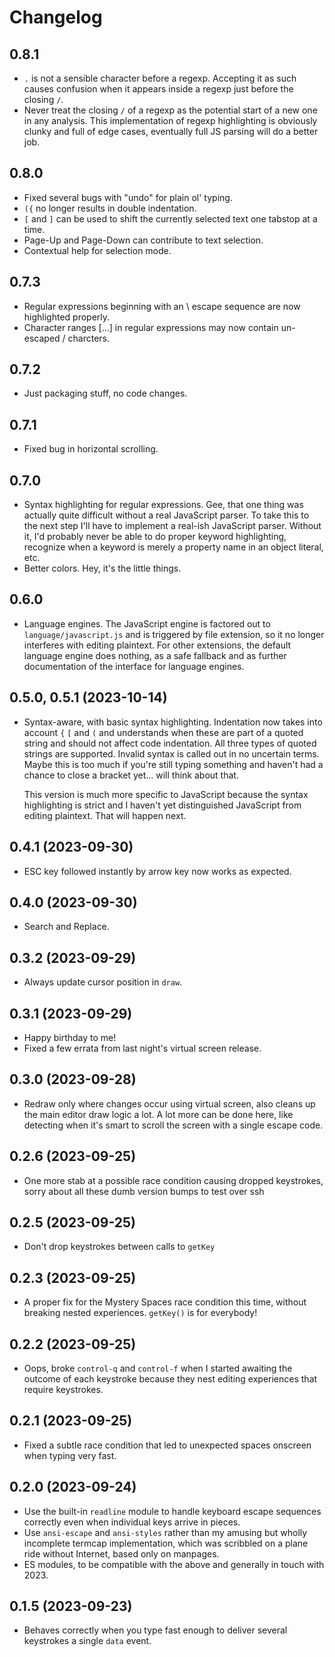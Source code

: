 # Changelog

## 0.8.1

* `.` is not a sensible character before a regexp. Accepting it as
such causes confusion when it appears inside a regexp just before
the closing `/`.
* Never treat the closing `/` of a regexp as the potential start
of a new one in any analysis. This implementation of regexp highlighting
is obviously clunky and full of edge cases, eventually full JS parsing
will do a better job.

## 0.8.0

* Fixed several bugs with "undo" for plain ol' typing.
* `({` no longer results in double indentation.
* `[` and `]` can be used to shift the currently selected text one tabstop at a time.
* Page-Up and Page-Down can contribute to text selection.
* Contextual help for selection mode.

## 0.7.3

* Regular expressions beginning with an \ escape sequence are now highlighted properly.
* Character ranges [...] in regular expressions may now contain un-escaped / charcters.

## 0.7.2

* Just packaging stuff, no code changes.

## 0.7.1

* Fixed bug in horizontal scrolling.

## 0.7.0

* Syntax highlighting for regular expressions. Gee, that one thing was actually quite difficult without
a real JavaScript parser. To take this to the next step I'll have to implement a real-ish JavaScript
parser. Without it, I'd probably never be able to do proper keyword highlighting, recognize when a
keyword is merely a property name in an object literal, etc.
* Better colors. Hey, it's the little things.

## 0.6.0

* Language engines. The JavaScript engine is factored out to `language/javascript.js` and is
triggered by file extension, so it no longer interferes with editing plaintext. For other
extensions, the default language engine does nothing, as a safe fallback and as further documentation
of the interface for language engines.

## 0.5.0, 0.5.1 (2023-10-14)

* Syntax-aware, with basic syntax highlighting. Indentation now takes into account `{` `[` and `(` and
  understands when these are part of a quoted string and should not affect code indentation. All three
  types of quoted strings are supported. Invalid syntax is called out in no uncertain terms. Maybe this
  is too much if you're still typing something and haven't had a chance to close a bracket yet...
  will think about that.

  This version is much more specific to JavaScript because the syntax highlighting is strict and I haven't
  yet distinguished JavaScript from editing plaintext. That will happen next.

## 0.4.1 (2023-09-30)

* ESC key followed instantly by arrow key now works as expected.

## 0.4.0 (2023-09-30)

* Search and Replace.

## 0.3.2 (2023-09-29)

* Always update cursor position in `draw`.

## 0.3.1 (2023-09-29)

* Happy birthday to me!
* Fixed a few errata from last night's virtual screen release.

## 0.3.0 (2023-09-28)

* Redraw only where changes occur using virtual screen, also cleans up the main editor draw logic a lot.
A lot more can be done here, like detecting when it's smart to scroll the screen with a single escape code.

## 0.2.6 (2023-09-25)

* One more stab at a possible race condition causing dropped keystrokes,
sorry about all these dumb version bumps to test over ssh

## 0.2.5 (2023-09-25)

* Don't drop keystrokes between calls to `getKey`

## 0.2.3 (2023-09-25)

* A proper fix for the Mystery Spaces race condition this time, without breaking
nested experiences. `getKey()` is for everybody!

## 0.2.2 (2023-09-25)

* Oops, broke `control-q` and `control-f` when I started awaiting the outcome of each keystroke because they nest editing experiences that require keystrokes.

## 0.2.1 (2023-09-25)

* Fixed a subtle race condition that led to unexpected spaces onscreen when typing very fast.

## 0.2.0 (2023-09-24)

* Use the built-in `readline` module to handle keyboard escape sequences correctly even when
individual keys arrive in pieces.
* Use `ansi-escape` and `ansi-styles` rather than my amusing but wholly incomplete termcap
implementation, which was scribbled on a plane ride without Internet, based only on manpages.
* ES modules, to be compatible with the above and generally in touch with 2023.

## 0.1.5 (2023-09-23)

* Behaves correctly when you type fast enough to deliver several keystrokes a single
`data` event.
